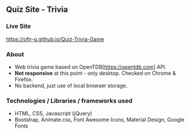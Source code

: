 ## Quiz Site - Trivia

### Live Site
https://ofir-g.github.io/Quiz-Trivia-Game

### About
- Web trivia game based on OpenTDB[https://opentdb.com] API.
- **Not responsive** at this point - only desktop. Checked on Chrome & Firefox.
- No backend, just use of local browser storage.

### Technologies / Libraries / frameworks used
- HTML, CSS, Javascript (jQuery)
- Bootstrap, Animate.css, Font Awesome Icons, Material Design, Google Fonts